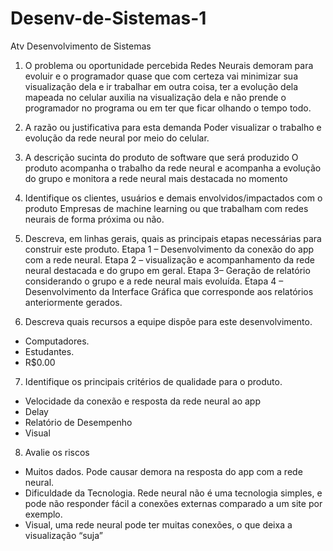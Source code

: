 # Desenv-de-Sistemas-1
Atv Desenvolvimento de Sistemas
1. O problema ou oportunidade percebida 
  Redes Neurais demoram para evoluir e o programador quase que com certeza vai minimizar sua visualização dela e ir trabalhar em outra coisa, ter a evolução dela mapeada no celular auxilia na visualização dela e não prende o programador no programa ou em ter que ficar olhando o tempo todo.
2. A razão ou justificativa para esta demanda 
   Poder visualizar o trabalho e evolução da rede neural por meio do celular.
3. A descrição sucinta do produto de software que será produzido 
   O produto acompanha o trabalho da rede neural e acompanha a evolução do grupo e monitora a rede neural mais destacada no momento
4. Identifique os clientes, usuários e demais envolvidos/impactados com o produto
   Empresas de machine learning ou que trabalham com redes neurais de forma próxima ou não.
5. Descreva, em linhas gerais, quais as principais etapas necessárias para construir este produto. 
    Etapa 1 – Desenvolvimento da conexão do app com a rede neural.
    Etapa 2 – visualização e acompanhamento da rede neural destacada e do grupo em geral.
    Etapa 3– Geração de relatório considerando o grupo e a rede neural mais evoluída. 
    Etapa 4 – Desenvolvimento da Interface Gráfica que corresponde aos relatórios anteriormente gerados.
   
6. Descreva quais recursos a equipe dispõe para este desenvolvimento.
- Computadores.
- Estudantes.
- R$0.00
7. Identifique os principais critérios de qualidade para o produto.
 - Velocidade da conexão e resposta da rede neural ao app
- Delay
- Relatório de Desempenho
- Visual
8. Avalie os riscos
- Muitos dados. Pode causar demora na resposta do app com a rede neural.
- Dificuldade da Tecnologia.  Rede neural não é uma tecnologia simples, e pode não responder fácil a conexões externas comparado a um site por exemplo.
- Visual, uma rede neural pode ter muitas conexões, o que deixa a visualização “suja”
